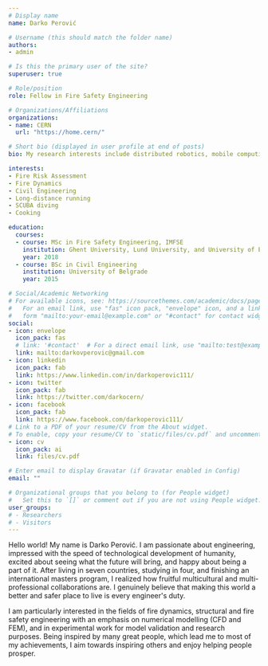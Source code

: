 ```yaml
---
# Display name
name: Darko Perović

# Username (this should match the folder name)
authors:
- admin

# Is this the primary user of the site?
superuser: true

# Role/position
role: Fellow in Fire Safety Engineering

# Organizations/Affiliations
organizations:
- name: CERN
  url: "https://home.cern/"

# Short bio (displayed in user profile at end of posts)
bio: My research interests include distributed robotics, mobile computing and programmable matter.

interests:
- Fire Risk Assessment
- Fire Dynamics
- Civil Engineering
- Long-distance running
- SCUBA diving
- Cooking

education:
  courses:
  - course: MSc in Fire Safety Engineering, IMFSE
    institution: Ghent University, Lund University, and University of Edinburgh
    year: 2018
  - course: BSc in Civil Engineering
    institution: University of Belgrade
    year: 2015

# Social/Academic Networking
# For available icons, see: https://sourcethemes.com/academic/docs/page-builder/#icons
#   For an email link, use "fas" icon pack, "envelope" icon, and a link in the
#   form "mailto:your-email@example.com" or "#contact" for contact widget.
social:
- icon: envelope
  icon_pack: fas
  # link: '#contact'  # For a direct email link, use "mailto:test@example.org".
  link: mailto:darkovperovic@gmail.com
- icon: linkedin
  icon_pack: fab
  link: https://www.linkedin.com/in/darkoperovic111/
- icon: twitter
  icon_pack: fab
  link: https://twitter.com/darkocern/
- icon: facebook
  icon_pack: fab
  link: https://www.facebook.com/darkoperovic111/
# Link to a PDF of your resume/CV from the About widget.
# To enable, copy your resume/CV to `static/files/cv.pdf` and uncomment the lines below.
- icon: cv
  icon_pack: ai
  link: files/cv.pdf

# Enter email to display Gravatar (if Gravatar enabled in Config)
email: ""

# Organizational groups that you belong to (for People widget)
#   Set this to `[]` or comment out if you are not using People widget.
user_groups:
# - Researchers
# - Visitors
---
```

Hello world! My name is Darko Perović. I am passionate about engineering, impressed with the speed of technological development of humanity, excited about seeing what the future will bring, and happy about being a part of it. After living in seven countries, studying in four, and finishing an international masters program, I realized how fruitful multicultural and multi-professional collaborations are. I genuinely believe that making this world a better and safer place to live is every engineer's duty.

I am particularly interested in the fields of fire dynamics, structural and fire safety engineering with an emphasis on numerical modelling (CFD and FEM), and in experimental work for model validation and research purposes. Being inspired by many great people, which lead me to most of my achievements, I aim towards inspiring others and enjoy helping people prosper.
